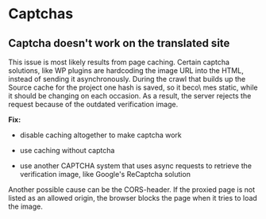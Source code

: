 # Captchas

## Captcha doesn't work on the translated site

This issue is most likely results from page caching. Certain captcha
solutions, like WP plugins are hardcoding the image URL into the HTML,
instead of sending it asynchronously. During the crawl that builds up
the Source cache for the project one hash is saved, so it beco\ mes
static, while it should be changing on each occasion. As a result, the
server rejects the request because of the outdated verification image.

**Fix:**

- disable caching altogether to make captcha work

- use caching without captcha

- use another CAPTCHA system that uses async requests to retrieve the verification image, like Google's ReCaptcha solution

Another possible cause can be the CORS-header. If the proxied page is
not listed as an allowed origin, the browser blocks the page when it
tries to load the image.
